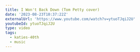 ```yaml
---
title: I Won't Back Down (Tom Petty cover)
date: '2023-08-23T10:37:22Z'
externalUrl: 'https://www.youtube.com/watch?v=ytuoTJqiJ2U'
youtubeId: ytuoTJqiJ2U
type: video
tags:
  - katies-40th
  - music
---
```



